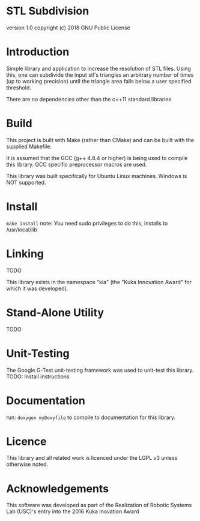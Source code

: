# STL Subdivision
version 1.0
copyright (c) 2018 GNU Public License
  
# Introduction
Simple library and application to increase the resolution of STL files. Using this,
one can subdivide the input stl's triangles an arbitrary number of times (up to working 
precision) until the triangle area falls below a user specified threshold.

There are no dependencies other than the c++11 standard libraries
     
# Build
   This project is built with Make (rather than CMake) and can be built with 
   the supplied Makefile.

   It is assumed that the GCC (g++ 4.8.4 or higher) is being used to compile this 
   library. GCC specific preprocessor macros are used.

   This library was built specifically for Ubuntu Linux machines. Windows
   is NOT supported.

# Install
   `make install`
   note: You need sudo privileges to do this, installs to /usr/local/lib

# Linking
   TODO
   
   This library exists in the namespace "kia" (the "Kuka Innovation Award"
   for which it was developed).  

# Stand-Alone Utility
   TODO

# Unit-Testing
   The Google G-Test unit-testing framework was used to unit-test this 
   library. TODO: Install instructions

# Documentation
   run:
	`doxygen myDoxyfile`
   to compile to documentation for this library.

# Licence
   This library and all related work is licenced under the LGPL v3 unless
   otherwise noted.

# Acknowledgements
This software was developed as part of the  Realization of Robotic Systems Lab (USC)'s entry into the 2016 Kuka Inovation Award
